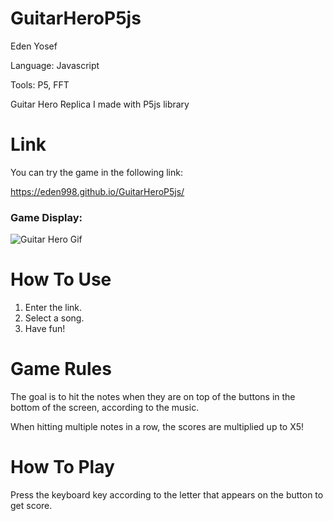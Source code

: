 # GuitarHeroP5js

Eden Yosef

Language: Javascript

Tools: P5, FFT

Guitar Hero Replica I made with P5js library

# Link

You can try the game in the following link:

https://eden998.github.io/GuitarHeroP5js/

### Game Display:

![Guitar Hero Gif](assets/guitar_hero.gif)

# How To Use

1. Enter the link.
2. Select a song.
3. Have fun!

# Game Rules

The goal is to hit the notes when they are on top of the buttons in the bottom of the screen, according to the music.

When hitting multiple notes in a row, the scores are multiplied up to X5!

# How To Play

Press the keyboard key according to the letter that appears on the button to get score.


